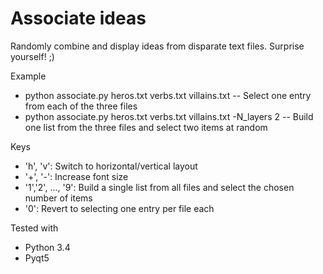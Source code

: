 # Associate ideas

Randomly combine and display ideas from disparate text files. Surprise yourself! ;)

Example
- python associate.py heros.txt verbs.txt villains.txt
-- Select one entry from each of the three files
- python associate.py heros.txt verbs.txt villains.txt -N_layers 2
-- Build one list from the three files and select two items at random

Keys
- 'h', 'v': Switch to horizontal/vertical layout
- '+', '-': Increase font size
- '1','2', ..., '9': Build a single list from all files and select the chosen number of items
- '0': Revert to selecting one entry per file each

Tested with 
- Python 3.4
- Pyqt5
